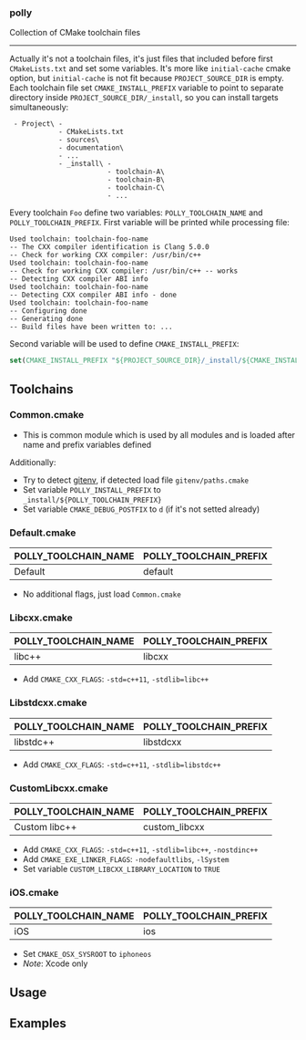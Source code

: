### polly

Collection of CMake toolchain files

-----

Actually it's not a toolchain files, it's just files that included before first `CMakeLists.txt` and set some variables.
It's more like `initial-cache` cmake option, but `initial-cache` is not fit because `PROJECT_SOURCE_DIR` is empty.
Each toolchain file set `CMAKE_INSTALL_PREFIX` variable to point to separate directory inside `PROJECT_SOURCE_DIR/_install`,
so you can install targets simultaneously:
```
 - Project\ -
            - CMakeLists.txt
            - sources\
            - documentation\
            - ...
            - _install\ -
                        - toolchain-A\
                        - toolchain-B\
                        - toolchain-C\
                        - ...
```
Every toolchain `Foo` define two variables: `POLLY_TOOLCHAIN_NAME` and `POLLY_TOOLCHAIN_PREFIX`. First variable
will be printed while processing file:
```
Used toolchain: toolchain-foo-name
-- The CXX compiler identification is Clang 5.0.0
-- Check for working CXX compiler: /usr/bin/c++
Used toolchain: toolchain-foo-name
-- Check for working CXX compiler: /usr/bin/c++ -- works
-- Detecting CXX compiler ABI info
Used toolchain: toolchain-foo-name
-- Detecting CXX compiler ABI info - done
Used toolchain: toolchain-foo-name
-- Configuring done
-- Generating done
-- Build files have been written to: ...
```
Second variable will be used to define `CMAKE_INSTALL_PREFIX`:
```cmake
set(CMAKE_INSTALL_PREFIX "${PROJECT_SOURCE_DIR}/_install/${CMAKE_INSTALL_PREFIX}")
```

## Toolchains
### Common.cmake
* This is common module which is used by all modules and is loaded after name and prefix variables defined

Additionally:
* Try to detect [gitenv](https://github.com/ruslo/gitenv), if detected load file `gitenv/paths.cmake`
* Set variable `POLLY_INSTALL_PREFIX` to `_install/${POLLY_TOOLCHAIN_PREFIX}`
* Set variable `CMAKE_DEBUG_POSTFIX` to `d` (if it's not setted already)

### Default.cmake
| POLLY_TOOLCHAIN_NAME | POLLY_TOOLCHAIN_PREFIX |
|----------------------|------------------------|
| Default              | default                |
* No additional flags, just load `Common.cmake` 

### Libcxx.cmake
| POLLY_TOOLCHAIN_NAME | POLLY_TOOLCHAIN_PREFIX |
|----------------------|------------------------|
| libc++               | libcxx                 |
* Add `CMAKE_CXX_FLAGS`: `-std=c++11`, `-stdlib=libc++`

### Libstdcxx.cmake
| POLLY_TOOLCHAIN_NAME | POLLY_TOOLCHAIN_PREFIX |
|----------------------|------------------------|
| libstdc++            | libstdcxx              |
* Add `CMAKE_CXX_FLAGS`: `-std=c++11`, `-stdlib=libstdc++`

### CustomLibcxx.cmake
| POLLY_TOOLCHAIN_NAME | POLLY_TOOLCHAIN_PREFIX |
|----------------------|------------------------|
| Custom libc++        | custom_libcxx          |
* Add `CMAKE_CXX_FLAGS`: `-std=c++11`, `-stdlib=libc++`, `-nostdinc++`
* Add `CMAKE_EXE_LINKER_FLAGS`: `-nodefaultlibs`, `-lSystem`
* Set variable `CUSTOM_LIBCXX_LIBRARY_LOCATION` to `TRUE`

### iOS.cmake
| POLLY_TOOLCHAIN_NAME | POLLY_TOOLCHAIN_PREFIX |
|----------------------|------------------------|
| iOS                  | ios                    |
* Set `CMAKE_OSX_SYSROOT` to `iphoneos`
* *Note*: Xcode only

## Usage

## Examples
